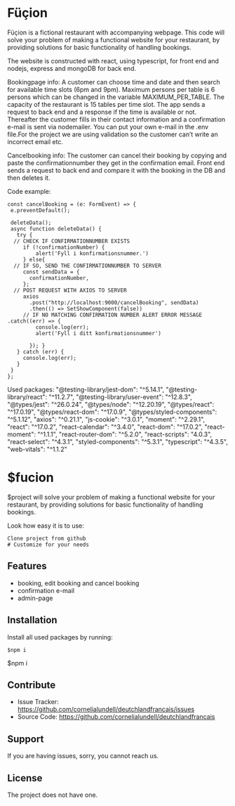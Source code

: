 # Füçion

Füçion is a fictional restaurant with accompanying webpage. This code will solve your problem of making a functional website for your restaurant, by providing solutions for basic functionality of handling bookings.

The website is constructed with react, using typescript, for front end and nodejs, express and mongoDB for back end. 

Bookingpage info:
A customer can choose time and date and then search for available time slots (6pm and 9pm). Maximum persons per table is 6 persons which can be changed in the variable MAXIMUM_PER_TABLE. The capacity of the restaurant is 15 tables per time slot. The app sends a request to back end and a response if the time is available or not. Thereafter the customer fills in their contact information and a confirmation e-mail is sent via nodemailer. You can put your own e-mail in the .env file.For the project we are using validation so the customer can’t write an incorrect email etc.

Cancelbooking info:
The customer can cancel their booking by copying and paste the confirmationnumber they get in the confirmation email. Front end sends a request to back end and compare it with the booking in the DB and then deletes it. 

Code example: 

  ```
  const cancelBooking = (e: FormEvent) => {
   e.preventDefault();
 
   deleteData();
   async function deleteData() {
     try {
	// CHECK IF CONFIRMATIONNUMBER EXISTS
       if (!confirmationNumber) {
           alert('Fyll i konfirmationsnummer.')
       } else{
	// IF SO, SEND THE CONFIRMATIONNUMBER TO SERVER
       const sendData = {
         confirmationNumber,
       };
	// POST REQUEST WITH AXIOS TO SERVER
       axios
         .post("http://localhost:9000/cancelBooking", sendData)
         .then(() => SetShowComponent(false))
       // IF NO MATCHING CONFIRMATION NUMBER ALERT ERROR MESSAGE
.catch((err) => {
           console.log(err);
           alert('Fyll i ditt konfirmationsnummer')
          
         }); }
     } catch (err) {
       console.log(err);
     }
   }
 };
 ```


Used packages:
"@testing-library/jest-dom": "^5.14.1",
   "@testing-library/react": "^11.2.7",
   "@testing-library/user-event": "^12.8.3",
   "@types/jest": "^26.0.24",
   "@types/node": "^12.20.19",
   "@types/react": "^17.0.19",
   "@types/react-dom": "^17.0.9",
   "@types/styled-components": "^5.1.12",
   "axios": "^0.21.1",
   "js-cookie": "^3.0.1",
   "moment": "^2.29.1",
   "react": "^17.0.2",
   "react-calendar": "^3.4.0",
   "react-dom": "^17.0.2",
   "react-moment": "^1.1.1",
   "react-router-dom": "^5.2.0",
   "react-scripts": "4.0.3",
   "react-select": "^4.3.1",
   "styled-components": "^5.3.1",
   "typescript": "^4.3.5",
   "web-vitals": "^1.1.2"



$fucion 
========

$project will solve your problem of making a functional website for your restaurant, by providing solutions for basic functionality of handling bookings.

Look how easy it is to use:

    Clone project from github
    # Customize for your needs
    

Features
--------

- booking, edit booking and cancel booking
- confirmation e-mail
- admin-page 

Installation
------------

Install all used packages by running:

```    
$npm i
```
$npm i

Contribute
----------

- Issue Tracker: https://github.com/cornelialundell/deutchlandfrancais/issues
- Source Code: https://github.com/cornelialundell/deutchlandfrancais

Support
-------

If you are having issues, sorry, you cannot reach us.

License
-------

The project does not have one.

